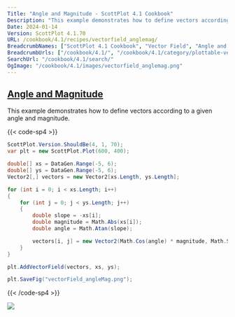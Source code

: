 ```yaml
---
Title: "Angle and Magnitude - ScottPlot 4.1 Cookbook"
Description: "This example demonstrates how to define vectors according to a given angle and magnitude."
Date: 2024-01-14
Version: ScottPlot 4.1.70
URL: /cookbook/4.1/recipes/vectorfield_anglemag/
BreadcrumbNames: ["ScottPlot 4.1 Cookbook", "Vector Field", "Angle and Magnitude"]
BreadcrumbUrls: ["/cookbook/4.1/", "/cookbook/4.1/category/plottable-vector-field", "/cookbook/4.1/recipes/vectorfield_anglemag/"]
SearchUrl: "/cookbook/4.1/search/"
OgImage: "/cookbook/4.1/images/vectorfield_anglemag.png"
---
```


<h2><a id='angle-and-magnitude' href='/cookbook/4.1/recipes/vectorfield_anglemag/'>Angle and Magnitude</a></h2>

This example demonstrates how to define vectors according to a given angle and magnitude.

{{< code-sp4 >}}

```cs
ScottPlot.Version.ShouldBe(4, 1, 70);
var plt = new ScottPlot.Plot(600, 400);

double[] xs = DataGen.Range(-5, 6);
double[] ys = DataGen.Range(-5, 6);
Vector2[,] vectors = new Vector2[xs.Length, ys.Length];

for (int i = 0; i < xs.Length; i++)
{
    for (int j = 0; j < ys.Length; j++)
    {
        double slope = -xs[i];
        double magnitude = Math.Abs(xs[i]);
        double angle = Math.Atan(slope);

        vectors[i, j] = new Vector2(Math.Cos(angle) * magnitude, Math.Sin(angle) * magnitude);
    }
}

plt.AddVectorField(vectors, xs, ys);

plt.SaveFig("vectorField_angleMag.png");
```

{{< /code-sp4 >}}

<img src='../../images/vectorfield_anglemag.png' class='d-block mx-auto my-5' />


